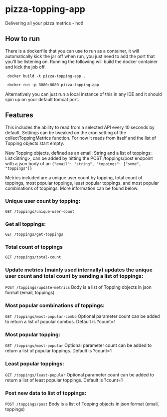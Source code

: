 # pizza-topping-app

Delivering all your pizza metrics - hot!

## How to run

There is a dockerfile that you can use to run as a container, 
it will automatically kick the jar off when run, you just need to add the port that you'll be listening on.
Running the following will build the docker container and kick the job off. 

` docker build -t pizza-topping-app .`

` docker run -p 8080:8080 pizza-topping-app`

Alternatively you can just run a local instance of this in any IDE and it should spin up on your default tomcat port. 

## Features

This includes the ability to read from a selected API every 10 seconds by default. Settings can be tweaked 
on the cron setting of the collectToppingMetrics function. For now it reads from itself and the list of Topping objects start empty. 

New Topping objects, defined as an email: String and a list of toppings: List\<String\>, can be added by hitting the POST /toppings/post endpoint
with a json body of an `{"email": "string", "toppings": ["some", "toppings"]}`

Metrics included are a unique user count by topping, total count of toppings, most popular toppings, least popular toppings, and most popular combinations
of toppings. More information can be found below:

### Unique user count by topping:

`GET /toppings/unique-user-count`

### Get all toppings:

`GET /toppings/get-toppings`

### Total count of toppings

`GET /toppings/total-count`

### Update metrics (mainly used internally) updates the unique user count and total count by sending a list of toppings:

`POST /toppings/update-metrics`
Body is a list of Topping objects in json format (email, toppings)

### Most popular combinations of toppings:

`GET /toppings/most-popular-combo`
Optional parameter count can be added to return a list of popular combos. Default is ?count=1

### Most popular topping:

`GET /toppings/most-popular`
Optional parameter count can be added to return a list of popular toppings. Default is ?count=1

### Least popular toppings:

`GET /toppings/least-popular`
Optional parameter count can be added to return a list of least popular toppings. Default is ?count=1

### Post new data to list of toppings:

`POST /toppings/post`
Body is a list of Topping objects in json format (email, toppings)
